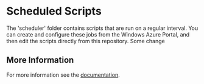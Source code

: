 # Scheduled Scripts

The 'scheduler' folder contains scripts that are run on a regular interval. You can create and configure these jobs from the Windows Azure Portal, and then edit the scripts directly from this repository.
Some change
## More Information

For more information see the [documentation](http://go.microsoft.com/fwlink/?LinkID=307138&clcid=0x409).